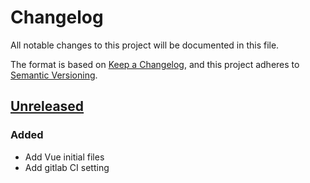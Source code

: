 # Changelog
All notable changes to this project will be documented in this file.

The format is based on [Keep a Changelog](https://keepachangelog.com/en/1.0.0/),
and this project adheres to [Semantic Versioning](https://semver.org/spec/v2.0.0.html).

## [Unreleased]
### Added
- Add Vue initial files
- Add gitlab CI setting

[Unreleased]: https://github.com/sankaku-deltalab/ghost-town-asymmetrix/compare/1.0.0...HEAD
[0.1.0]: https://github.com/sankaku-deltalab/ghost-town-asymmetrix/releases/tag/0.1.0
